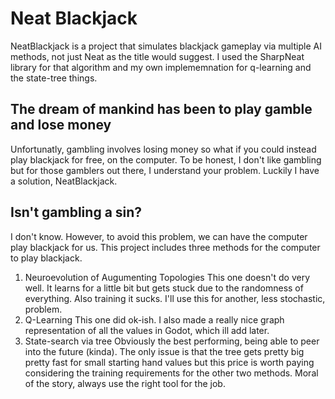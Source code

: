 # Neat Blackjack
NeatBlackjack is a project that simulates blackjack gameplay via multiple AI methods, not just Neat as the title would suggest. I used the SharpNeat library for that algorithm and my own implememnation for q-learning and the state-tree things.

## The dream of mankind has been to play gamble and lose money
Unfortunatly, gambling involves losing money so what if you could instead play blackjack for free, on the computer. To be honest, I don't like gambling but for those gamblers out there, I understand your problem. Luckily I have a solution, NeatBlackjack.

## Isn't gambling a sin?
I don't know. However, to avoid this problem, we can have the computer play blackjack for us. This project includes three methods for the computer to play blackjack. 

1. Neuroevolution of Augumenting Topologies
  This one doesn't do very well. It learns for a little bit but gets stuck due to the randomness of everything. Also training it sucks. I'll use this for another, less stochastic, problem.
2. Q-Learning
   This one did ok-ish. I also made a really nice graph representation of all the values in Godot, which ill add later.
3. State-search via tree
   Obviously the best performing, being able to peer into the future (kinda). The only issue is that the tree gets pretty big pretty fast for small starting hand values but this price is worth paying considering the training requirements for the other two methods. Moral of the story, always use the right tool for the job.
